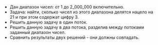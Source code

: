 - Дан диапазон чисел: от 1 до 2_000_000 включительно.
- Задача: найти, сколько чисел из этого диапазона делятся нацело на 21 и при этом содержат цифру 3.
- Решить данную задачу в один поток.
- Решить данную задачу в два потока, разделив между потоками заданный диапазон чисел.
- Сравнить результаты двух решений - они должны совпадать.